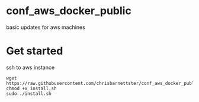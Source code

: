 # conf_aws_docker_public
basic updates for aws machines

# Get started
ssh to aws instance
```
wget https://raw.githubusercontent.com/chrisbarnettster/conf_aws_docker_public/master/install.sh
chmod +x install.sh
sudo ./install.sh
```
